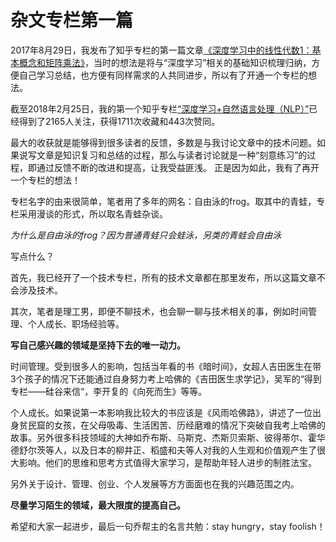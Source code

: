 # 杂文专栏第一篇

2017年8月29日，我发布了知乎专栏的第一篇文章[《深度学习中的线性代数1：基本概念和矩阵乘法》](https://zhuanlan.zhihu.com/p/28891891)，当时的想法是将与“深度学习”相关的基础知识梳理归纳，方便自己学习总结，也方便有同样需求的人共同进步，所以有了开通一个专栏的想法。

截至2018年2月25日，我的第一个知乎专栏[“深度学习+自然语言处理（NLP）”](https://zhuanlan.zhihu.com/c_123183356)已经得到了2165人关注，获得1711次收藏和443次赞同。

最大的收获就是能够得到很多读者的反馈，多数是与我讨论文章中的技术问题。如果说写文章是知识复习和总结的过程，那么与读者讨论就是一种“刻意练习”的过程，即通过反馈不断的改进和提高，让我受益匪浅。
正是因为如此，我有了再开一个专栏的想法！

专栏名字的由来很简单，笔者用了多年的网名：自由泳的frog。取其中的青蛙，专栏采用漫谈的形式，所以取名青蛙杂谈。

*为什么是自由泳的frog？因为普通青蛙只会蛙泳，另类的青蛙会自由泳*

写点什么？

首先，我已经开了一个技术专栏，所有的技术文章都在那里发布，所以这篇文章不会涉及技术。

其次，笔者是理工男，即便不聊技术，也会聊一聊与技术相关的事，例如时间管理、个人成长、职场经验等。

**写自己感兴趣的领域是坚持下去的唯一动力。**

时间管理。受到很多人的影响，包括当年看的书《暗时间》，女超人吉田医生在带3个孩子的情况下还能通过自身努力考上哈佛的《吉田医生求学记》，吴军的“得到专栏——硅谷来信“，李开复的《向死而生》等等。

个人成长。如果说第一本影响我比较大的书应该是《风雨哈佛路》，讲述了一位出身贫民窟的女孩，在父母吸毒、生活困苦、历经磨难的情况下突破自我考上哈佛的故事。另外很多科技领域的大神如乔布斯、马斯克、杰斯贝索斯、彼得蒂尔、霍华德舒尔茨等人，以及日本的柳井正、稻盛和夫等人对我的人生观和价值观产生了很大影响。他们的思维和思考方式值得大家学习，是帮助年轻人进步的制胜法宝。

另外关于设计、管理、创业、个人发展等方方面面也在我的兴趣范围之内。

**尽量学习陌生的领域，最大限度的提高自己。**

希望和大家一起进步，最后一句乔帮主的名言共勉：stay hungry，stay foolish！



